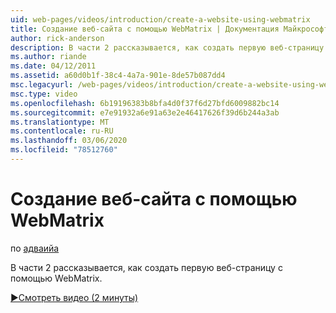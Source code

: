 ```yaml
---
uid: web-pages/videos/introduction/create-a-website-using-webmatrix
title: Создание веб-сайта с помощью WebMatrix | Документация Майкрософт
author: rick-anderson
description: В части 2 рассказывается, как создать первую веб-страницу с помощью WebMatrix.
ms.author: riande
ms.date: 04/12/2011
ms.assetid: a60d0b1f-38c4-4a7a-901e-8de57b087dd4
msc.legacyurl: /web-pages/videos/introduction/create-a-website-using-webmatrix
msc.type: video
ms.openlocfilehash: 6b19196383b8bfa4d0f37f6d27bfd6009882bc14
ms.sourcegitcommit: e7e91932a6e91a63e2e46417626f39d6b244a3ab
ms.translationtype: MT
ms.contentlocale: ru-RU
ms.lasthandoff: 03/06/2020
ms.locfileid: "78512760"
---
```

# <a name="create-a-website-using-webmatrix"></a>Создание веб-сайта с помощью WebMatrix

по [адваийа](https://twitter.com/Advaiyasolns)

В части 2 рассказывается, как создать первую веб-страницу с помощью WebMatrix.

[&#9654;Смотреть видео (2 минуты)](https://channel9.msdn.com/Blogs/ASP-NET-Site-Videos/create-a-website-using-webmatrix)
